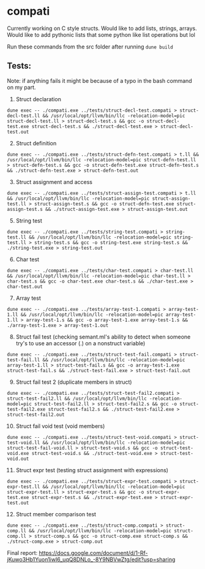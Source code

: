 # compati

Currently working on C style structs. Would like to add lists, strings, arrays. Would like to add pythonic lists that some python like list operations but lol 

Run these commands from the src folder after running ```dune build```

## Tests: 

Note: if anything fails it might be because of a typo in the bash command on my part. 

1. Struct declaration
```
dune exec -- ./compati.exe ../tests/struct-decl-test.compati > struct-decl-test.ll && /usr/local/opt/llvm/bin/llc -relocation-model=pic struct-decl-test.ll > struct-decl-test.s && gcc -o struct-decl-test.exe struct-decl-test.s && ./struct-decl-test.exe > struct-decl-test.out
```

2. Struct definition
```
dune exec -- ./compati.exe ../tests/struct-defn-test.compati > t.ll && /usr/local/opt/llvm/bin/llc -relocation-model=pic struct-defn-test.ll > struct-defn-test.s && gcc -o struct-defn-test.exe struct-defn-test.s && ./struct-defn-test.exe > struct-defn-test.out
```

3. Struct assignment and access
```
dune exec -- ./compati.exe ../tests/struct-assign-test.compati > t.ll && /usr/local/opt/llvm/bin/llc -relocation-model=pic struct-assign-test.ll > struct-assign-test.s && gcc -o struct-defn-test.exe struct-assign-test.s && ./struct-assign-test.exe > struct-assign-test.out
```
5. String test
```
dune exec -- ./compati.exe ../tests/string-test.compati > string-test.ll && /usr/local/opt/llvm/bin/llc -relocation-model=pic string-test.ll > string-test.s && gcc -o string-test.exe string-test.s && ./string-test.exe > string-test.out
```

6. Char test 
```
dune exec -- ./compati.exe ../tests/char-test.compati > char-test.ll && /usr/local/opt/llvm/bin/llc -relocation-model=pic char-test.ll > char-test.s && gcc -o char-test.exe char-test.s && ./char-test.exe > char-test.out
 ```

7. Array test
 ```
dune exec -- ./compati.exe ../tests/array-test-1.compati > array-test-1.ll && /usr/local/opt/llvm/bin/llc -relocation-model=pic array-test-1.ll > array-test-1.s && gcc -o array-test-1.exe array-test-1.s && ./array-test-1.exe > array-test-1.out
 ```
8. Struct fail test (checking semant.ml's ability to detect when someone try's to use an accessor (.) on a nonstruct variable)
```
dune exec -- ./compati.exe ../tests/struct-test-fail.compati > struct-test-fail.ll && /usr/local/opt/llvm/bin/llc -relocation-model=pic array-test-1.ll > struct-test-fail.s && gcc -o array-test-1.exe struct-test-fail.s && ./struct-test-fail.exe > struct-test-fail.out
```
9. Struct fail test 2  (duplicate members in struct)
```
dune exec -- ./compati.exe ../tests/struct-test-fail2.compati > struct-test-fail2.ll && /usr/local/opt/llvm/bin/llc -relocation-model=pic struct-test-fail2.ll > struct-test-fail2.s && gcc -o struct-test-fail2.exe struct-test-fail2.s && ./struct-test-fail2.exe > struct-test-fail2.out
```

10. Struct fail void test (void members)
```
dune exec -- ./compati.exe ../tests/struct-test-void.compati > struct-test-void.ll && /usr/local/opt/llvm/bin/llc -relocation-model=pic struct-test-fail-void.ll > struct-test-void.s && gcc -o struct-test-void.exe struct-test-void.s && ./struct-test-void.exe > struct-test-void.out
```

11. Struct expr test (testing struct assignment with expressions)
```
dune exec -- ./compati.exe ../tests/struct-expr-test.compati > struct-expr-test.ll && /usr/local/opt/llvm/bin/llc -relocation-model=pic struct-expr-test.ll > struct-expr-test.s && gcc -o struct-expr-test.exe struct-expr-test.s && ./struct-expr-test.exe > struct-expr-test.out
```
12. Struct member comparison test 
```
dune exec -- ./compati.exe ../tests/struct-comp.compati > struct-comp.ll && /usr/local/opt/llvm/bin/llc -relocation-model=pic struct-comp.ll > struct-comp.s && gcc -o struct-comp.exe struct-comp.s && ./struct-comp.exe > struct-comp.out
```
Final report: https://docs.google.com/document/d/1-Rf-jKuwo3Hb1Yuon1iwI6_uqQ8DNLo_-8Y9NBVwZtg/edit?usp=sharing
